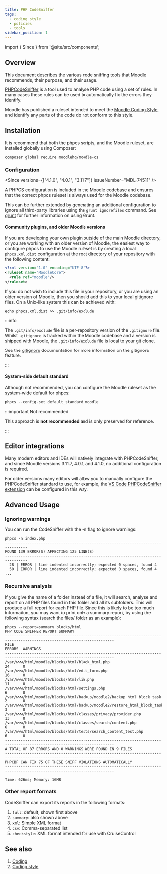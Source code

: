 ```yaml
---
title: PHP CodeSniffer
tags:
  - coding style
  - policies
  - tools
sidebar_position: 1
---
```


import { Since } from '@site/src/components';

## Overview

This document describes the various code sniffing tools that Moodle recommends, their purpose, and their usage.

[PHPCodeSniffer](https://github.com/squizlabs/PHP_CodeSniffer) is a tool used to analyse PHP code using a set of rules. In many cases these rules can be used to automatically fix the errors they identify.

Moodle has published a ruleset intended to meet the [Moodle Coding Style](../policies/codingstyle/index.md), and identify any parts of the code do not conform to this style.

## Installation

It is recommend that both the phpcs scripts, and the Moodle ruleset, are installed globally using Composer:

```console
composer global require moodlehq/moodle-cs
```

### Configuration

<Since versions={["4.1.0", "4.0.1", "3.11.7"]} issueNumber="MDL-74511" />

A PHPCS configuration is included in the Moodle codebase and ensures that the correct phpcs ruleset is always used for the Moodle codebase.

This can be further extended by generating an additional configuration to ignore all third-party libraries using the `grunt ignorefiles` command. See [grunt](./nodejs.md#grunt) for further information on using Grunt.

#### Community plugins, and older Moodle versions

If you are developing your own plugin outside of the main Moodle directory, or you are working with an older version of Moodle, the easiest way to configure phpcs to use the Moodle ruleset is by creating a local `phpcs.xml.dist` configuration at the root directory of your repository with the following content:

```xml
<?xml version="1.0" encoding="UTF-8"?>
<ruleset name="MoodleCore">
  <rule ref="moodle"/>
</ruleset>
```

If you do not wish to include this file in your repository, or you are using an older version of Moodle, then you should add this to your local gitignore files. On a Unix-like system this can be achieved with:

```console
echo phpcs.xml.dist >> .git/info/exclude
```

:::info

The `.git/info/exclude` file is a per-repository version of the `.gitignore` file. Whilst `.gitignore` is tracked within the Moodle codebase and a version is shipped with Moodle, the `.git/info/exclude` file is local to your git clone.

See the [gitignore](https://git-scm.com/docs/gitignore) documentation for more information on the gitignore feature.

:::

#### System-side default standard

Although not recommended, you can configure the Moodle ruleset as the system-wide default for phpcs:

```php
phpcs --config-set default_standard moodle
```

:::important Not recommended

This approach is **not recommended** and is only preserved for reference.

:::

## Editor integrations

Many modern editors and IDEs will natively integrate with PHPCodeSniffer, and since Moodle versions 3.11.7, 4.0.1, and 4.1.0, no additional configuration is required.

For older versions many editors will allow you to manually configure the PHPCodeSniffer standard to use, for example, the [VS Code PHPCodeSniffer extension](https://marketplace.visualstudio.com/items?itemName=obliviousharmony.vscode-php-codesniffer) can be configured in this way.

## Advanced Usage

### Ignoring warnings

You can run the CodeSniffer with the -n flag to ignore warnings:

```console
phpcs -n index.php
--------------------------------------------------------------------------------
FOUND 139 ERROR(S) AFFECTING 125 LINE(S)
--------------------------------------------------------------------------------
  28 | ERROR | line indented incorrectly; expected 0 spaces, found 4
  50 | ERROR | line indented incorrectly; expected 0 spaces, found 4
...
```

### Recursive analysis

If you give the name of a folder instead of a file, it will search, analyse and report on all PHP files found in this folder and all its subfolders. This will produce a full report for each PHP file. Since this is likely to be too much information, you may want to print only a summary report, by using the following syntax (search the files/ folder as an example):

```console
phpcs --report=summary blocks/html
PHP CODE SNIFFER REPORT SUMMARY
-----------------------------------------------------------------------------------------------------------------------
FILE                                                                                                   ERRORS  WARNINGS
-----------------------------------------------------------------------------------------------------------------------
/var/www/html/moodle/blocks/html/block_html.php                                       24      0
/var/www/html/moodle/blocks/html/edit_form.php                                        16      0
/var/www/html/moodle/blocks/html/lib.php                                              11      0
/var/www/html/moodle/blocks/html/settings.php                                         6       0
/var/www/html/moodle/blocks/html/backup/moodle2/backup_html_block_task.class.php      2       0
/var/www/html/moodle/blocks/html/backup/moodle2/restore_html_block_task.class.php     3       0
/var/www/html/moodle/blocks/html/classes/privacy/provider.php                         13      0
/var/www/html/moodle/blocks/html/classes/search/content.php                           6       0
/var/www/html/moodle/blocks/html/tests/search_content_test.php                        6       0
-----------------------------------------------------------------------------------------------------------------------
A TOTAL OF 87 ERRORS AND 0 WARNINGS WERE FOUND IN 9 FILES
-----------------------------------------------------------------------------------------------------------------------
PHPCBF CAN FIX 75 OF THESE SNIFF VIOLATIONS AUTOMATICALLY
-----------------------------------------------------------------------------------------------------------------------

Time: 626ms; Memory: 16MB
```

### Other report formats

CodeSniffer can export its reports in the following formats:

1. `full`: default, shown first above
1. `summary`: also shown above
1. `xml`: Simple XML format
1. `csv`: Comma-separated list
1. `checkstyle`: XML format intended for use with CruiseControl

## See also

1. [Coding](../policies.md)
1. [Coding style](../policies/codingstyle/index.md)
